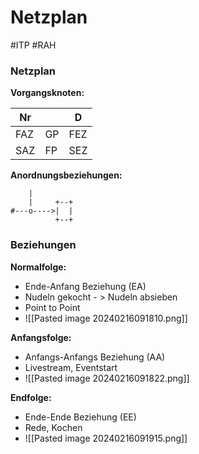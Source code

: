# Netzplan
#ITP #RAH 

### Netzplan

**Vorgangsknoten:**

| **Nr** |     | **D** |
| ------ | --- | ----- |
| FAZ    | GP  | FEZ   |
| SAZ       | FP    | SEZ      |
**Anordnungsbeziehungen:**
```
    |
    |     +--+
#---o---->|  |
          +--+
```


### Beziehungen

**Normalfolge:**
- Ende-Anfang Beziehung (EA)
- Nudeln gekocht - > Nudeln absieben
- Point to Point
- ![[Pasted image 20240216091810.png]]

**Anfangsfolge:**
- Anfangs-Anfangs Beziehung (AA)
- Livestream, Eventstart
- ![[Pasted image 20240216091822.png]]

**Endfolge:**
- Ende-Ende Beziehung (EE)
- Rede, Kochen
- ![[Pasted image 20240216091915.png]]



